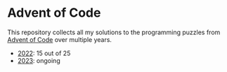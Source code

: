 # Advent of Code

This repository collects all my solutions to the programming puzzles from [Advent of Code](https://adventofcode.com/) over multiple years.

- [2022](2022/): 15 out of 25
- [2023](2023/): ongoing
